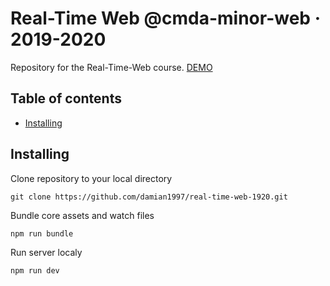 # Real-Time Web @cmda-minor-web · 2019-2020
Repository for the Real-Time-Web course.
[DEMO](https://mysterious-harbor-42719.herokuapp.com/)

## Table of contents
* [Installing](#installing)

## Installing

Clone repository to your local directory
```
git clone https://github.com/damian1997/real-time-web-1920.git
```

Bundle core assets and watch files
```
npm run bundle
```

Run server localy
```
npm run dev
```
